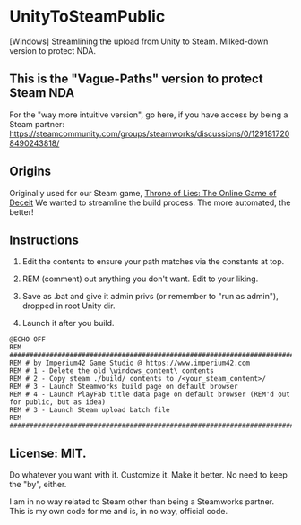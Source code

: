 # UnityToSteamPublic
[Windows] Streamlining the upload from Unity to Steam. Milked-down version to protect NDA.

## This is the "Vague-Paths" version to protect Steam NDA
For the "way more intuitive version", go here, if you have access by being a Steam partner:
https://steamcommunity.com/groups/steamworks/discussions/0/1291817208490243818/

## Origins
Originally used for our Steam game, [Throne of Lies: The Online Game of Deceit](https//www.ThroneOfLies.com) 
We wanted to streamline the build process. The more automated, the better! 

## Instructions

1. Edit the contents to ensure your path matches via the constants at top.

2. REM (comment) out anything you don't want. Edit to your liking.

3. Save as .bat and give it admin privs (or remember to "run as admin"), dropped in root Unity dir.

4. Launch it after you build.

```
@ECHO OFF
REM ##############################################################################################
REM # by Imperium42 Game Studio @ https://www.imperium42.com                                     
REM # 1 - Delete the old \windows_content\ contents												 
REM # 2 - Copy steam ./build/ contents to /<your_steam_content>/
REM # 3 - Launch Steamworks build page on default browser							 
REM # 4 - Launch PlayFab title data page on default browser (REM'd out for public, but as idea)
REM # 3 - Launch Steam upload batch file 														 
REM ##############################################################################################
```

## License: MIT. 
Do whatever you want with it. Customize it. Make it better.
No need to keep the "by", either.

I am in no way related to Steam other than being a Steamworks partner. This is my own code for me and is, in no way, official code.
